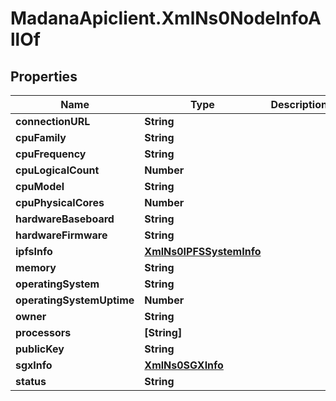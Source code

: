 # MadanaApiclient.XmlNs0NodeInfoAllOf

## Properties

Name | Type | Description | Notes
------------ | ------------- | ------------- | -------------
**connectionURL** | **String** |  | [optional] 
**cpuFamily** | **String** |  | [optional] 
**cpuFrequency** | **String** |  | [optional] 
**cpuLogicalCount** | **Number** |  | [optional] 
**cpuModel** | **String** |  | [optional] 
**cpuPhysicalCores** | **Number** |  | [optional] 
**hardwareBaseboard** | **String** |  | [optional] 
**hardwareFirmware** | **String** |  | [optional] 
**ipfsInfo** | [**XmlNs0IPFSSystemInfo**](XmlNs0IPFSSystemInfo.md) |  | [optional] 
**memory** | **String** |  | [optional] 
**operatingSystem** | **String** |  | [optional] 
**operatingSystemUptime** | **Number** |  | [optional] 
**owner** | **String** |  | [optional] 
**processors** | **[String]** |  | [optional] 
**publicKey** | **String** |  | [optional] 
**sgxInfo** | [**XmlNs0SGXInfo**](XmlNs0SGXInfo.md) |  | [optional] 
**status** | **String** |  | [optional] 


